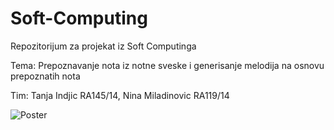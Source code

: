 # Soft-Computing
Repozitorijum za projekat iz Soft Computinga

Tema: Prepoznavanje nota iz notne sveske i generisanje melodija na osnovu prepoznatih nota

Tim: Tanja Indjic RA145/14, Nina Miladinovic RA119/14

![Poster](Soft-Computing/poster-1.png)
